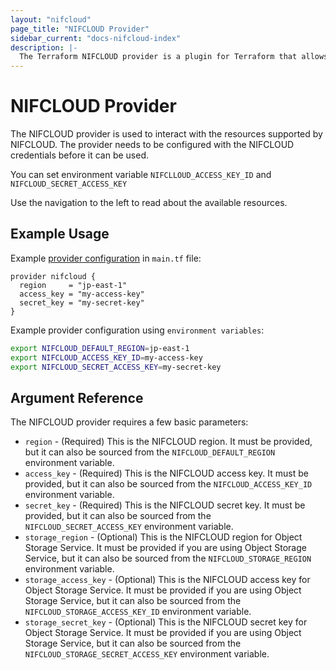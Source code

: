 ```yaml
---
layout: "nifcloud"
page_title: "NIFCLOUD Provider"
sidebar_current: "docs-nifcloud-index"
description: |-
  The Terraform NIFCLOUD provider is a plugin for Terraform that allows for lifecycle management of NIFCLOUD resources.
---
```


# NIFCLOUD Provider

The NIFCLOUD provider is used to interact with the resources supported by
NIFCLOUD. The provider needs to be configured with the NIFCLOUD credentials before
it can be used.

You can set environment variable `NIFCLLOUD_ACCESS_KEY_ID` and `NIFCLOUD_SECRET_ACCESS_KEY`

Use the navigation to the left to read about the available resources.

## Example Usage

Example [provider configuration](https://www.terraform.io/docs/configuration/providers.html) in `main.tf` file:

```hcl
provider nifcloud {
  region     = "jp-east-1"
  access_key = "my-access-key"
  secret_key = "my-secret-key"
}
```

Example provider configuration using `environment variables`:

```sh
export NIFCLOUD_DEFAULT_REGION=jp-east-1
export NIFCLOUD_ACCESS_KEY_ID=my-access-key
export NIFCLOUD_SECRET_ACCESS_KEY=my-secret-key
```

## Argument Reference

The NIFCLOUD provider requires a few basic parameters:

- `region` - (Required) This is the NIFCLOUD region. It must be provided, but it can also be sourced from the `NIFCLOUD_DEFAULT_REGION` environment variable.
- `access_key` - (Required) This is the NIFCLOUD access key. It must be provided, but it can also be sourced from the `NIFCLOUD_ACCESS_KEY_ID` environment variable.
- `secret_key` - (Required) This is the NIFCLOUD secret key. It must be provided, but it can also be sourced from the `NIFCLOUD_SECRET_ACCESS_KEY` environment variable.
- `storage_region` - (Optional) This is the NIFCLOUD region for Object Storage Service. It must be provided if you are using Object Storage Service, but it can also be sourced from the `NIFCLOUD_STORAGE_REGION` environment variable.
- `storage_access_key` - (Optional) This is the NIFCLOUD access key for Object Storage Service. It must be provided if you are using Object Storage Service, but it can also be sourced from the `NIFCLOUD_STORAGE_ACCESS_KEY_ID` environment variable.
- `storage_secret_key` - (Optional) This is the NIFCLOUD secret key for Object Storage Service. It must be provided if you are using Object Storage Service, but it can also be sourced from the `NIFCLOUD_STORAGE_SECRET_ACCESS_KEY` environment variable.
